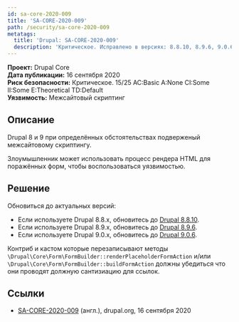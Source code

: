 ```yaml
---
id: sa-core-2020-009
title: 'SA-CORE-2020-009'
path: /security/sa-core-2020-009
metatags:
  title: 'Drupal: SA-CORE-2020-009'
  description: 'Критическое. Исправлено в версиях: 8.8.10, 8.9.6, 9.0.6.'
---
```


**Проект:** Drupal Core\
**Дата публикации:** 16 сентября 2020\
**Риск безопасности:** Критическое. 15/25 AC:Basic A:None CI:Some II:Some E:Theoretical TD:Default\
**Уязвимость:** Межсайтовый скриптинг

## Описание

Drupal 8 и 9 при определённых обстоятельствах подверженый межсайтовому скриптингу.

Злоумышленник может использовать процесс рендера HTML для поражённых форм, чтобы воспользоваться уязвимостью.

## Решение

Обновиться до актуальных версий:

- Если используете Drupal 8.8.x, обновитесь до [Drupal 8.8.10](../../../8/releases/8.8.x/8.8.10/index.md).
- Если используете Drupal 8.9.x, обновитесь до [Drupal 8.9.6](../../../8/releases/8.9.x/8.9.6/index.md).
- Если используете Drupal 9.0.x, обновитесь до [Drupal 9.0.6](../../../9/releases/9.0.x/9.0.6/index.md).

Контриб и кастом которые перезаписывают методы `\Drupal\Core\Form\FormBuilder::renderPlaceholderFormAction` и/или `\Drupal\Core\Form\FormBuilder::buildFormAction` должны убедиться что они проводят должную сантизиацию для ссылок.

## Ссылки

- [SA-CORE-2020-009](https://www.drupal.org/sa-core-2020-009) (англ.), drupal.org, 16 сентября 2020